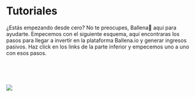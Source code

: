 # Tutoriales

¿Estás empezando desde cero? No te preocupes, Ballena🐋 aquí para ayudarte. Empecemos con el siguiente esquema, aquí encontraras los pasos para llegar a invertir en la plataforma Ballena.io y generar ingresos pasivos. Haz click en los links de la parte inferior y empecemos uno a uno con esos pasos.

​

 ​

![](https://user-images.githubusercontent.com/79335891/108766641-b38d8b80-7555-11eb-8b35-98f5e0faf0b8.png)

